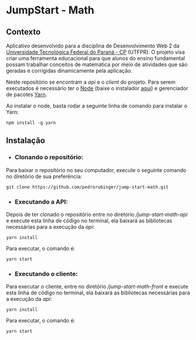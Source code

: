 # JumpStart - Math

## Contexto

Aplicativo desenvolvido para a disciplina de Desenvolvimento Web 2 da [Universidade Tecnológica Federal do Paraná - CP](http://portal.utfpr.edu.br/campus/cornelioprocopio) (UTFPR). O projeto visa criar uma ferramenta educacional para que alunos do ensino fundamental possam trabalhar conceitos de matemática por meio de atividades que são geradas e corrigidas dinamicamente pela aplicação.

Neste repositório se encontram a *api* e o *client* do projeto. Para serem executados é necessário ter o [Node](https://nodejs.org/pt-br/about/) (baixe o instalador [aqui](https://nodejs.org/pt-br/about/)) e gerenciador de pacotes [Yarn](https://yarnpkg.com/getting-started/install).

Ao instalar o node, basta rodar a seguinte linha de comando para instalar o Yarn:

```
npm install -g yarn
```

## Instalação
* ### Clonando o repositório:
Para baixar o repositório no seu computador, execute o seguinte comando no diretório de sua preferência:

```
git clone https://github.com/pedrorubinger/jump-start-math.git
```

* ### Executando a API:
Depois de ter clonado o repositório entre no diretório */jump-start-math-api* e execute esta linha de código no terminal, ela baixará as bibliotecas necessárias para a execução da *api*:

```
yarn install
```

Para executar, o comando é:

```
yarn start
```

* ### Executando o cliente:
Para executar o cliente, entre no diretório */jump-start-math-front* e execute esta linha de código no terminal, ela baixará as bibliotecas necessárias para a execução da *api*:

```
yarn install
```

Para executar, o comando é:

```
yarn start
```